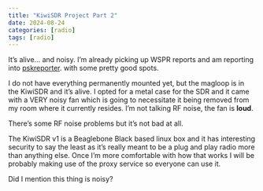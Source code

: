 ```yaml
---
title: "KiwiSDR Project Part 2"
date: 2024-08-24
categories: [radio]
tags: [radio]
---
```

It’s alive… and noisy. I’m already picking up WSPR reports and am reporting into [pskreporter](https://pskreporter.info/pskmap.html?preset&callsign=KD8ORQ&mapCenter=35.42167819271155,-83.37994186583147,3.9325572880613575). with some pretty good spots.

I do not have everything permanently mounted yet, but the magloop is in the KiwiSDR and it’s alive. I opted for a metal case for the SDR and it came with a VERY noisy fan which is going to necessitate it being removed from my room where it currently resides. I’m not talking RF noise, the fan is **loud**.

There’s some RF noise problems but it’s not bad at all.

The KiwiSDR v1 is a Beaglebone Black based linux box and it has interesting security to say the least as it’s really meant to be a plug and play radio more than anything else. Once I’m more comfortable with how that works I will be probably making use of the proxy service so everyone can use it.

Did I mention this thing is noisy?
